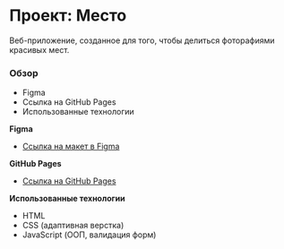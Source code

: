 # Проект: Место
Веб-приложение, созданное для того, чтобы делиться фоторафиями красивых мест.

### Обзор

* Figma
* Cсылка на GitHub Pages
* Использованные технологии

**Figma**

* [Ссылка на макет в Figma](https://www.figma.com/file/2cn9N9jSkmxD84oJik7xL7/JavaScript.-Sprint-4?node-id=0%3A1)

**GitHub Pages**

* [Ссылка на GitHub Pages](https://nika414.github.io/mesto/)

**Использованные технологии**
* HTML
* CSS (адаптивная верстка)
* JavaScript (ООП, валидация форм)
